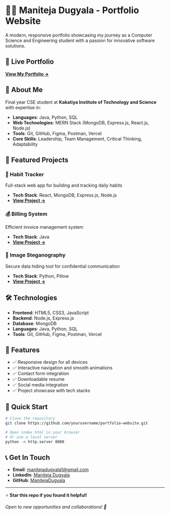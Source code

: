 # 👨‍💻 Maniteja Dugyala - Portfolio Website

A modern, responsive portfolio showcasing my journey as a Computer Science and Engineering student with a passion for innovative software solutions.

## 🌟 Live Portfolio

**[View My Portfolio →](https://maniteja-dugyala.netlify.app/)**

## 🚀 About Me

Final year CSE student at **Kakatiya Institute of Technology and Science** with expertise in:
- **Languages**: Java, Python, SQL
- **Web Technologies**: MERN Stack (MongoDB, Express.js, React.js, Node.js)
- **Tools**: Git, GitHub, Figma, Postman, Vercel
- **Core Skills**: Leadership, Team Management, Critical Thinking, Adaptability

## 💼 Featured Projects

### 🎯 Habit Tracker
Full-stack web app for building and tracking daily habits
- **Tech Stack**: React, MongoDB, Express.js, Node.js
- **[View Project →](https://github.com/ManitejaDugyala/HABIT_TRACKER)**

### 💰 Billing System
Efficient invoice management system
- **Tech Stack**: Java
- **[View Project →](https://github.com/ManitejaDugyala/Billing_System)**

### 🔐 Image Steganography
Secure data hiding tool for confidential communication
- **Tech Stack**: Python, Pillow
- **[View Project →](https://github.com/ManitejaDugyala/Image_Steganography)**

## 🛠️ Technologies

- **Frontend**: HTML5, CSS3, JavaScript
- **Backend**: Node.js, Express.js
- **Database**: MongoDB
- **Languages**: Java, Python, SQL
- **Tools**: Git, GitHub, Figma, Postman, Vercel

## 📱 Features

- ✅ Responsive design for all devices
- ✅ Interactive navigation and smooth animations
- ✅ Contact form integration
- ✅ Downloadable resume
- ✅ Social media integration
- ✅ Project showcase with tech stacks

## 🚀 Quick Start

```bash
# Clone the repository
git clone https://github.com/yourusername/portfolio-website.git

# Open index.html in your browser
# Or use a local server
python -m http.server 8000
```

## 📞 Get In Touch

- **Email**: [manitejadugyala1@gmail.com](mailto:manitejadugyala1@gmail.com)
- **LinkedIn**: [Maniteja Dugyala](https://www.linkedin.com/in/maniteja-dugyala-081274301/)
- **GitHub**: [ManitejaDugyala](https://github.com/ManitejaDugyala)


---

⭐ **Star this repo if you found it helpful!**

*Open to new opportunities and collaborations! 🚀*
